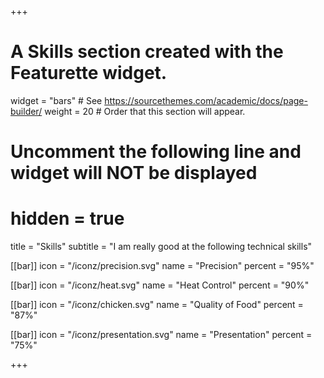 +++
# A Skills section created with the Featurette widget.
widget = "bars"  # See https://sourcethemes.com/academic/docs/page-builder/
weight = 20  # Order that this section will appear.

# Uncomment the following line and widget will NOT be displayed
# hidden = true

title = "Skills"
subtitle = "I am really good at the following technical skills"

[[bar]]
	icon = "/iconz/precision.svg"
	name = "Precision"
	percent = "95%"

[[bar]]
	icon = "/iconz/heat.svg"
	name = "Heat Control"
	percent = "90%"


[[bar]]
	icon = "/iconz/chicken.svg"
	name = "Quality of Food"
	percent = "87%"


[[bar]]
	icon = "/iconz/presentation.svg"
	name = "Presentation"
	percent = "75%"

+++
